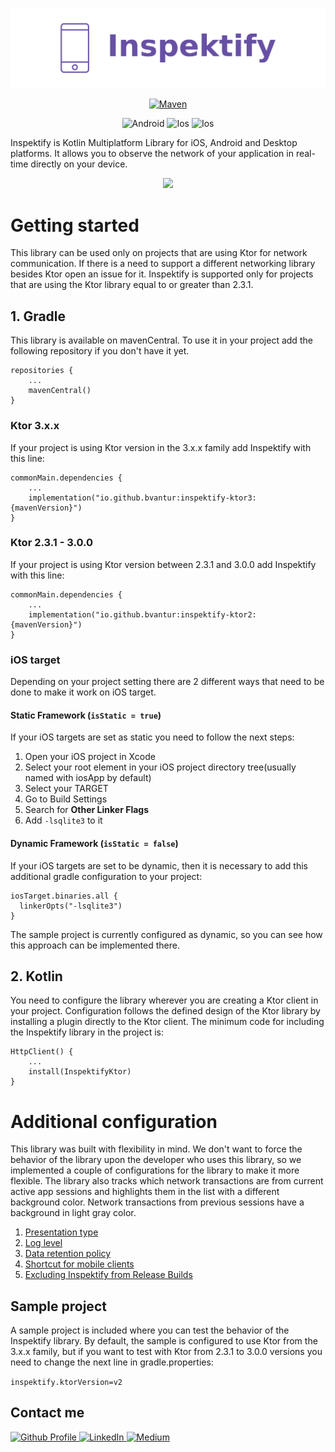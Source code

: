 <p align="center">
  <td><img src="inspektify/screenshots/inspektify_logo.png" width=560></td>
</p>

<p align="center">
  <a href="https://central.sonatype.com/artifact/io.github.bvantur/inspektify-ktor3">
    <img alt="Maven" src="https://img.shields.io/maven-metadata/v.svg?label=mavenVersion&logo=apachemaven&metadataUrl=https%3A%2F%2Frepo1.maven.org%2Fmaven2%2Fio%2Fgithub%2Fbvantur%2Finspektify-ktor3%2Fmaven-metadata.xml" height=30 />
  </a>
</p>
<p align="center">
  <img alt="Android" src="https://img.shields.io/badge/Platform-Android-Blue?style=for-the-badge"/>
  <img alt="Ios" src="https://img.shields.io/badge/Platform-Ios-Blue?style=for-the-badge"/>
  <img alt="Ios" src="https://img.shields.io/badge/Platform-Desktop-Blue?style=for-the-badge"/>
</p>

Inspektify is Kotlin Multiplatform Library for iOS, Android and Desktop platforms. It allows you to
observe the network of your application in real-time directly on your device.

<p align="center">
  <img src="inspektify/screenshots/inspektify.gif" width=320>
</p>

# Getting started

This library can be used only on projects that are using Ktor for network communication. If there is
a need to support a different networking library besides Ktor open an issue for it. Inspektify is
supported only for projects that are using the Ktor library equal to or greater than 2.3.1.

## 1. Gradle

This library is available on mavenCentral. To use it in your project add the following repository if
you don't have it yet.

```
repositories { 
    ...
    mavenCentral()
}
```

### Ktor 3.x.x

If your project is using Ktor version in the 3.x.x family add Inspektify with this line:

```
commonMain.dependencies {
    ...
    implementation("io.github.bvantur:inspektify-ktor3:{mavenVersion}")
}
```

### Ktor 2.3.1 - 3.0.0

If your project is using Ktor version between 2.3.1 and 3.0.0 add Inspektify with this line:

```
commonMain.dependencies {
    ...
    implementation("io.github.bvantur:inspektify-ktor2:{mavenVersion}")
}
```

### iOS target

Depending on your project setting there are 2 different ways that need to be done to make it work on
iOS target.

#### Static Framework (`isStatic = true`)

If your iOS targets are set as static you need to follow the next steps:

1. Open your iOS project in Xcode
2. Select your root element in your iOS project directory tree(usually named with iosApp by default)
3. Select your TARGET
4. Go to Build Settings
5. Search for **Other Linker Flags**
6. Add `-lsqlite3` to it

#### Dynamic Framework (`isStatic = false`)

If your iOS targets are set to be dynamic, then it is necessary to add this additional gradle
configuration to your project:

```
iosTarget.binaries.all {
  linkerOpts("-lsqlite3")
}
```

The sample project is currently configured as dynamic, so you can see how this approach can be
implemented there.

## 2. Kotlin

You need to configure the library wherever you are creating a Ktor client in your project.
Configuration follows the defined design of the Ktor library by installing a plugin directly to the
Ktor client.
The minimum code for including the Inspektify library in the project is:

```
HttpClient() {
    ...
    install(InspektifyKtor)
}
```

# Additional configuration

This library was built with flexibility in mind. We don't want to force the behavior of the library
upon the developer who uses this library, so we implemented a couple of configurations for the
library to make it more flexible. The library also tracks which network transactions are from
current active app sessions and highlights them in the list with a different background color.
Network transactions from previous sessions have a background in light gray color.

1. [Presentation type](docs/PRESENTATION_TYPE.md)
2. [Log level](docs/LOG_LEVEL.md)
3. [Data retention policy](docs/DATA_RETENTION_POLICY.md)
4. [Shortcut for mobile clients](docs/SHORTCUT_FOR_MOBILE_CLIENTS.md)
5. [Excluding Inspektify from Release Builds](docs/EXCLUDING_INSPEKTIFY_FROM_RELEASE_BUILDS.md)

## Sample project

A sample project is included where you can test the behavior of the Inspektify library. By default,
the sample is configured to use Ktor from the 3.x.x family, but if you want to test with Ktor from
2.3.1 to 3.0.0 versions you need to change the next line in gradle.properties:

`inspektify.ktorVersion=v2`

## Contact me

<a href="https://github.com/BVantur">
    <img src="https://skillicons.dev/icons?i=github" alt="Github Profile" width="40" height="40">
</a>
<a href="https://www.linkedin.com/in/bla%C5%BE-vantur-9aa466a0/">
    <img src="https://skillicons.dev/icons?i=linkedin" alt="LinkedIn" width="40" height="40">
</a>
<a href="https://medium.com/@bvantur">
    <img src="https://miro.medium.com/v2/resize:fit:1400/1*psYl0y9DUzZWtHzFJLIvTw.png" alt="Medium" width="40" height="40">
</a>